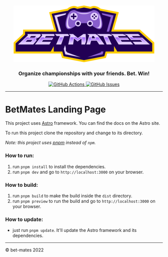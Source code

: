 <p align="center">
  <img src="./public/logo.svg" width="450" alt="BetMates logo">
</p>

<p>
  <h3 align="center"><b>Organize championships with your friends. Bet. Win!</b></h3>
</p>

<p align="center">
  <a href="https://github.com/bet-mates/landing-page/actions/workflows/deploy.yml">
    <img alt="GitHub Actions" src="https://github.com/bet-mates/landing-page/actions/workflows/deploy.yml/badge.svg">
  </a>
  <a href="https://github.com/bet-mates/landing-page/issues">
    <img alt="GitHub Issues" src="https://img.shields.io/github/issues/bet-mates/landing-page">
  </a>
</p>

---
# BetMates Landing Page

This project uses [Astro](https://astro.build) framework.
You can find the docs on the Astro site.

To run this project clone the repository and change to its directory.

*Note: this project uses [pnpm](https://pnpm.io) instead of `npm`.*

### How to run:

1. run `pnpm install` to install the dependencies.
2. run `pnpm dev` and go to `http://localhost:3000` on your browser.

### How to build:

1. run `pnpm build` to make the build inside the `dist` directory.
2. run `pnpm preview` to run the build and go to `http://localhost:3000` on your browser.

### How to update:

* just run `pnpm update`. It'll update the Astro framework and its dependencies.
---
&copy; bet-mates 2022

